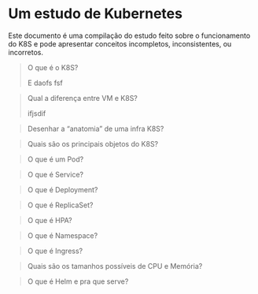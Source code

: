 Um estudo de Kubernetes
=

Este documento é uma compilação do estudo feito sobre o funcionamento do K8S e pode apresentar conceitos incompletos, inconsistentes, ou incorretos.


> O que é o K8S?
>
> E daofs fsf

>Qual a diferença entre VM e K8S?  
>
>ifjsdif

>Desenhar a “anatomia” de uma infra K8S?  
>
>

>Quais são os principais objetos do K8S?  
>
>

>O que é um Pod?  
>
>

>O que é Service?  
>
>

>O que é Deployment?  
>
>

>O que é ReplicaSet?  
>
>

>O que é HPA?  
>
>

>O que é Namespace?  
>
>

>O que é Ingress?  
>
>

>Quais são os tamanhos possíveis de CPU e Memória?  
>
>

>O que é Helm e pra que serve?  
>
>
